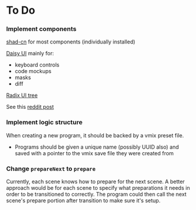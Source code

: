 # To Do

### Implement components

[shad-cn](https://www.shadcn-vue.com/) for most components (individually installed)

[Daisy UI](https://daisyui.com/) mainly for:

- keyboard controls
- code mockups
- masks
- diff

[Radix UI tree](https://www.radix-vue.com/components/tree.html)

See this [reddit post](https://www.reddit.com/r/vuejs/comments/18ecyja/vue_ui_kitscomponent_libraries/?rdt=37912)

### Implement logic structure

When creating a new program, it should be backed by a vmix preset file.

- Programs should be given a unique name (possibly UUID also) and saved with a pointer to the vmix save file they were created from

### Change `prepareNext` to `prepare`

Currently, each scene knows how to prepare for the next scene. A better approach would be for each scene to specify what preparations it needs in order to be transitioned to correctly. The program could then call the next scene's prepare portion after transition to make sure it's setup.
